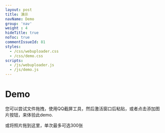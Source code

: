 ```yaml
---
layout: post
title: 演示
navName: Demo
group: 'nav'
weight : 4
hideTitle: true
noToc: true
commentIssueId: 81
styles:
  - /css/webuploader.css
  - /css/demo.css
scripts:
  - /js/webuploader.js
  - /js/demo.js
---
```

# Demo

您可以尝试文件拖拽，使用QQ截屏工具，然后激活窗口后粘贴，或者点击添加图片按钮，来体验此demo.

<div id="uploader" class="wu-example">
    <div class="queueList">
        <div id="dndArea" class="placeholder">
            <div id="filePicker"></div>
            <p>或将照片拖到这里，单次最多可选300张</p>
        </div>
    </div>
    <div class="statusBar" style="display:none;">
        <div class="progress">
            <span class="text">0%</span>
            <span class="percentage"></span>
        </div><div class="info"></div>
        <div class="btns">
            <div id="filePicker2"></div><div class="uploadBtn">开始上传</div>
        </div>
    </div>
</div>

